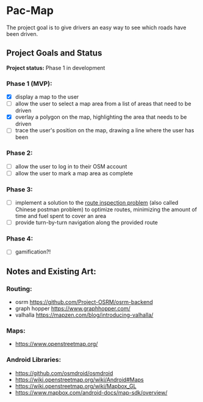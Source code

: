 # Pac-Map

The project goal is to give drivers an easy way to see which roads have been driven.

## Project Goals and Status

**Project status:** Phase 1 in development

### Phase 1 (MVP):
- [x] display a map to the user
- [ ] allow the user to select a map area from a list of areas that need to be driven
- [x] overlay a polygon on the map, highlighting the area that needs to be driven
- [ ] trace the user's position on the map, drawing a line where the user has been

### Phase 2:
- [ ] allow the user to log in to their OSM account
- [ ] allow the user to mark a map area as complete

### Phase 3:
- [ ] implement a solution to the [route inspection problem](https://en.wikipedia.org/wiki/Route_inspection_problem)
(also called Chinese postman problem) to optimize routes, minimizing the amount of time and fuel spent to cover an area
- [ ] provide turn-by-turn navigation along the provided route

### Phase 4:
- [ ] gamification?!



## Notes and Existing Art:

### Routing:
* osrm            https://github.com/Project-OSRM/osrm-backend
* graph hopper    https://www.graphhopper.com/
* valhalla        https://mapzen.com/blog/introducing-valhalla/

### Maps:
* https://www.openstreetmap.org/

### Android Libraries:
* https://github.com/osmdroid/osmdroid
* https://wiki.openstreetmap.org/wiki/Android#Maps
* https://wiki.openstreetmap.org/wiki/Mapbox_GL
* https://www.mapbox.com/android-docs/map-sdk/overview/
